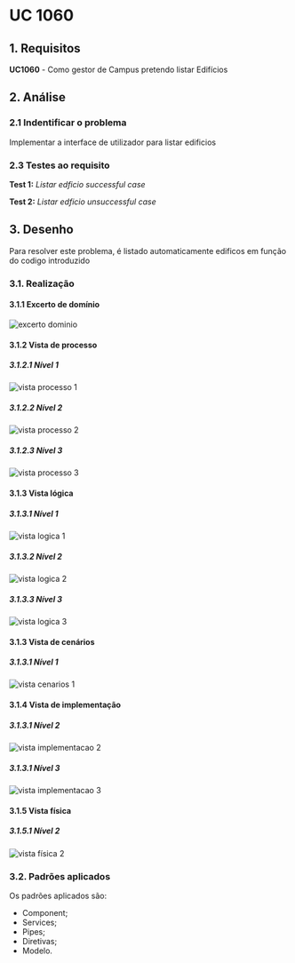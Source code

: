 # UC 1060

## 1. Requisitos

**UC1060** -  Como gestor de Campus pretendo listar Edifícios

## 2. Análise

### 2.1 Indentificar o problema

Implementar a interface de utilizador para listar edificios

### 2.3 Testes ao requisito

**Test 1:** *Listar edficio successful case*

**Test 2:** *Listar edficio unsuccessful case*

## 3. Desenho

Para resolver este problema, é listado automaticamente edificos em função do codigo introduzido

### 3.1. Realização

#### 3.1.1 Excerto de domínio

![excerto dominio](ed1060.svg "ed_160.svg")

#### 3.1.2 Vista de processo

##### 3.1.2.1 Nível 1

![vista processo 1](../UC1060/Nivel%201/vp1.svg "Vista processos - nível 1")

##### 3.1.2.2 Nível 2

![vista processo 2](../UC1060/Nivel%202/vp2.svg "Vista processos - nível 2")

##### 3.1.2.3 Nível 3

![vista processo 3](../UC1060/Nivel%203/vp3.svg "Vista processos - nível 3")

#### 3.1.3 Vista lógica

##### 3.1.3.1 Nível 1

![vista logica 1](/docs/logical_view/sprint2/level1/vl1.svg "Vista lógica - nível 1")

##### 3.1.3.2 Nível 2

![vista logica 2](/docs/logical_view/sprint2/level2/vl2.svg "Vista lógica - nível 2")

##### 3.1.3.3 Nível 3

![vista logica 3](/docs/logical_view/sprint2/level3/vl3.svg "Vista lógica - nível 3")

#### 3.1.3 Vista de cenários

##### 3.1.3.1 Nível 1

![vista cenarios 1](../../../scenario_view/level1/sv1.svg "Vista de cenários - nível 1")

#### 3.1.4 Vista de implementação

##### 3.1.3.1 Nível 2

![vista implementacao 2](/docs/implementation_view/iv2.svg "Vista implementação - nível 2")

##### 3.1.3.1 Nível 3

![vista implementacao 3](/docs/implementation_view/sprint2/iv3.svg "Vista implementação - nível 3")

#### 3.1.5 Vista física

##### 3.1.5.1 Nível 2

![vista física 2](/docs/physical_view/level2/vf2.svg "Vista física - nível 2")

### 3.2. Padrões aplicados

Os padrões aplicados são:

- Component;
- Services;
- Pipes;
- Diretivas;
- Modelo.
